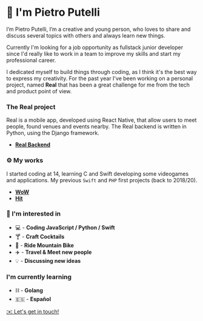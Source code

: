 # 👋 I'm Pietro Putelli

I’m Pietro Putelli, I’m a creative and young person, who loves to share and discuss several topics with others and always learn new things.

Currently I'm looking for a job opportunity as fullstack junior developer since I'd really like to work in a team to improve my skills and start my professional career.

I dedicated myself to build things through coding, as I think it's the best way to express my creativity.
For the past year I've been working on a personal project, named **Real** that has been a great challenge for me from the tech and product point of view.

### The Real project

Real is a mobile app, developed using React Native, that allow users to meet people, found venues and events nearby.
The Real backend is written in Python, using the Django framework.

- **[Real Backend](https://github.com/Pietro-Putelli/real-backend)**

### ⚙️ My works

I started coding at 14, learning C and Swift developing some videogames and applications. 
My previous `Swift` and `PHP` first projects (back to 2018/20).

- **[WoW](https://github.com/Pietro-Putelli/wow-ios)**
- **[Hit](https://github.com/Pietro-Putelli/hit-ios)**

### 🔭 I'm interested in

- 💻 - **Coding JavaScript / Python / Swift**
- 🍸 - **Craft Cocktails**
- 🚴 - **Ride Mountain Bike**
- ✈️ - **Travel & Meet new people**
- 💡 - **Discussing new ideas**

### I'm currently learning

- ⛓️ - **Golang**
- 🇪🇸 - **Español**


[✉️ Let's get in touch!](mailto:pietro.putelli@gmail.com)
